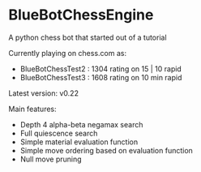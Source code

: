 # BlueBotChessEngine
A python chess bot that started out of a tutorial

Currently playing on chess.com as:
- BlueBotChessTest2 : 1304 rating on 15 | 10 rapid
- BlueBotChessTest3 : 1608 rating on 10 min rapid

Latest version: v0.22

Main features:
- Depth 4 alpha-beta negamax search
- Full quiescence search
- Simple material evaluation function
- Simple move ordering based on evaluation function
- Null move pruning
